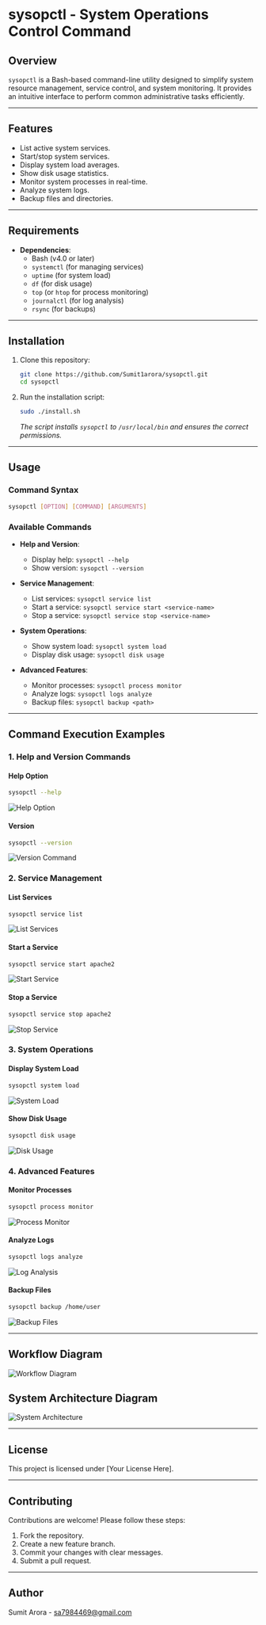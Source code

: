 # sysopctl - System Operations Control Command

## Overview
`sysopctl` is a Bash-based command-line utility designed to simplify system resource management, service control, and system monitoring. It provides an intuitive interface to perform common administrative tasks efficiently.

---

## Features
- List active system services.
- Start/stop system services.
- Display system load averages.
- Show disk usage statistics.
- Monitor system processes in real-time.
- Analyze system logs.
- Backup files and directories.

---

## Requirements
- **Dependencies**:
  - Bash (v4.0 or later)
  - `systemctl` (for managing services)
  - `uptime` (for system load)
  - `df` (for disk usage)
  - `top` (or `htop` for process monitoring)
  - `journalctl` (for log analysis)
  - `rsync` (for backups)

---

## Installation
1. Clone this repository:
   ```bash
   git clone https://github.com/Sumit1arora/sysopctl.git
   cd sysopctl
   ```
2. Run the installation script:
   ```bash
   sudo ./install.sh
   ```
   *The script installs `sysopctl` to `/usr/local/bin` and ensures the correct permissions.*

---

## Usage
### Command Syntax
```bash
sysopctl [OPTION] [COMMAND] [ARGUMENTS]
```

### Available Commands
- **Help and Version**:
  - Display help: `sysopctl --help`
  - Show version: `sysopctl --version`

- **Service Management**:
  - List services: `sysopctl service list`
  - Start a service: `sysopctl service start <service-name>`
  - Stop a service: `sysopctl service stop <service-name>`

- **System Operations**:
  - Show system load: `sysopctl system load`
  - Display disk usage: `sysopctl disk usage`

- **Advanced Features**:
  - Monitor processes: `sysopctl process monitor`
  - Analyze logs: `sysopctl logs analyze`
  - Backup files: `sysopctl backup <path>`

---

## Command Execution Examples
### 1. Help and Version Commands
#### Help Option
```bash
sysopctl --help
```
![Help Option](images/help.png)

#### Version
```bash
sysopctl --version
```
![Version Command](images/version.png)

### 2. Service Management
#### List Services
```bash
sysopctl service list
```
![List Services](images/service_list.png)

#### Start a Service
```bash
sysopctl service start apache2
```
![Start Service](images/service_start.png)

#### Stop a Service
```bash
sysopctl service stop apache2
```
![Stop Service](images/service_stop.png)

### 3. System Operations
#### Display System Load
```bash
sysopctl system load
```
![System Load](images/system_load.png)

#### Show Disk Usage
```bash
sysopctl disk usage
```
![Disk Usage](images/disk_usage.png)

### 4. Advanced Features
#### Monitor Processes
```bash
sysopctl process monitor
```
![Process Monitor](images/process_monitor.png)

#### Analyze Logs
```bash
sysopctl logs analyze
```
![Log Analysis](images/log_analysis.png)

#### Backup Files
```bash
sysopctl backup /home/user
```
![Backup Files](images/backup.png)

---

## Workflow Diagram
![Workflow Diagram](images/workflow_diagram.png)

## System Architecture Diagram
![System Architecture](images/system_architecture.png)

---

## License
This project is licensed under [Your License Here].

---

## Contributing
Contributions are welcome! Please follow these steps:
1. Fork the repository.
2. Create a new feature branch.
3. Commit your changes with clear messages.
4. Submit a pull request.

---

## Author
Sumit Arora - sa7984469@gmail.com

